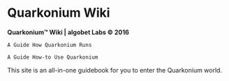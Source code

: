 # Quarkonium Wiki

**Quarkonium™ Wiki | algobet Labs © 2016**

`A Guide How Quarkonium Runs`

`A Guide How-to Use Quarkonium`

This site is an all-in-one guidebook for you to enter the Quarkonium world.
